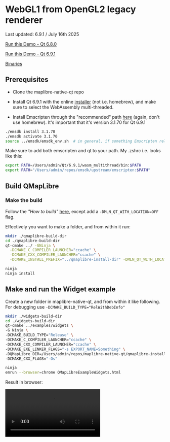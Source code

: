 # WebGL1 from OpenGL2 legacy renderer

Last updated: 6.9.1  / July 16th 2025

[Run this Demo - Qt 6.8.0](https://birkskyum-maplibre-native-wasm.pages.dev/qt-for-webassembly/webgl1-from-opengl2-legacy-renderer-qt6-8-0)

[Run this Demo - Qt 6.9.1](https://birkskyum-maplibre-native-wasm.pages.dev/qt-for-webassembly/webgl1-from-opengl2-legacy-renderer-qt6-9-1/)

[Binaries](https://github.com/birkskyum/maplibre-native-wasm/tree/main/dist/qt-for-webassembly/)


## Prerequisites

- Clone the maplibre-native-qt repo

- Install Qt 6.9.1 with the online [installer](https://www.qt.io/download) (not i.e. homebrew), and make sure to select the WebAssembly multi-threaded.


- Install Emscripten through the "recommended" path [here](https://emscripten.org/docs/getting_started/downloads.html) (again, don't use homebrew). It's important that it's version 3.1.70 for Qt 6.9.1

```sh
./emsdk install 3.1.70
./emsdk activate 3.1.70
source ../emsdk/emsdk_env.sh  # in general, if something Emscripten related can't be found, run this again
```

Make sure to add both emscripten and qt to your path. My .zshrc i.e. looks like this:

```sh
export PATH=/Users/admin/Qt/6.9.1/wasm_multithread/bin:$PATH
export PATH="/Users/admin/repos/emsdk/upstream/emscripten:$PATH"
```

## Build QMapLibre

### Make the build
Follow the *"How to build"* [here](https://github.com/maplibre/maplibre-native-qt?tab=readme-ov-file#how-to-build), except add a `-DMLN_QT_WITH_LOCATION=OFF` flag.

Effectively you want to make a folder, and from within it run:

```sh
mkdir ./qmaplibre-build-dir
cd ./qmaplibre-build-dir
qt-cmake ../ -GNinja \
  -DCMAKE_C_COMPILER_LAUNCHER="ccache" \
  -DCMAKE_CXX_COMPILER_LAUNCHER="ccache" \
  -DCMAKE_INSTALL_PREFIX="../qmaplibre-install-dir" -DMLN_QT_WITH_LOCATION=OFF

ninja
ninja install
```

## Make and run the Widget example

Create a new folder in maplibre-native-qt, and from within it like following. For debugging use `-DCMAKE_BUILD_TYPE="RelWithDebInfo"`

```sh
mkdir ./widgets-build-dir
cd ./widgets-build-dir
qt-cmake ../examples/widgets \
-G Ninja \
-DCMAKE_BUILD_TYPE="Release" \
-DCMAKE_C_COMPILER_LAUNCHER="ccache" \
-DCMAKE_CXX_COMPILER_LAUNCHER="ccache" \
-DCMAKE_EXE_LINKER_FLAGS="-s EXPORT_NAME=Something" \
-DQMapLibre_DIR=/Users/admin/repos/maplibre-native-qt/qmaplibre-install-dir/lib/cmake/QMapLibre \
-DCMAKE_CXX_FLAGS="-Os"

ninja
emrun --browser=chrome QMapLibreExampleWidgets.html
```

Result in browser:

<video controls>
  <source src="https://github.com/user-attachments/assets/09b8dbfc-68cd-446a-90af-41f5a0b13230" type="video/mp4">
  Your browser does not support the video tag.
</video>








